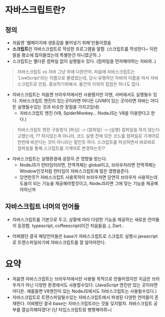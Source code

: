 # 자바스크립트란?

## 정의

- 처음엔 '웹페이지에 생동감을 불어넣기 위해'만들어졌음
- **스크립트**란 자바스크립트로 작성한 프로그램을 말함. (스크립트를 작성한다~ 이런말을 평소에 많이들었는데 특별한건 아니였군하..)
- 스크립트는 별다른 컴파일 없이 실행될수 있다. (컴파일을 먼저해야하는 자바와..)

> 자바스크립트 vs 자바
> 그냥 아애 다른언어. 처음에 자바스크립트는 'LiveScript'라는 이름으로 불렸었는데, 당시 유행하던 자바의 이름을 따서 자바스크립트로 만듬. 홍보하기위해서. 둘간의 이외의 접점은 하나도 없다.

- 자바스크립트는 처음엔 브라우저에서만 사용됐지만 이젠, 서버에서도 실행될수 있다. 자바스크립트 엔진이 있는곳이라면 어디든 (JVM이 있는 곳이라면 자바는 어디든 실행될수있는 것과 비슷한 장점을 가지고있네)
    - 자바스크립트 엔진 (V8, SpiderMonkey... NodeJS는 V8을 이용한다고 한다.)

> 자바스크립트 엔진 구동방식
> (파싱) -> (컴파일) -> (실행)
> 컴파일을 하지 않는다고했는데, ?? 하지않는게 아니라, 코드 실행 전에 모든 코드를 컴파일로 기계어로 한번에 바꾼다는 것이 아니라는 말인듯 하다. 스크립트를 파싱하면서 바로바로 컴파일을 통해 스크립트를 기계어로 변경하는듯!?


- 자바스크립트는 실행환경에 굉장히 큰 영향을 받는다.
    - NodeJS가 런타임이라면, 전역객체는 global이고, 브라우저라면 전역객체는 Window인것처럼 런타임이 자바스크립트에 많은 영향을준다.
    - 당연한듯?! 자바스크립트 사용목적이 브라우저면 당연히 브라우저 사용하는데 도움이 되는 기능을 제공해야할것이고, NodeJS라면 그에 맞는 기능을 제공해야하닌까

## 자바스크립트 너머의 언어들
- 자바스크립트를 기본으로 두고, 상황에 따라 다양한 기능을 제공하는 새로운 언어들이 등장함. typescript, coffeescript(이건 처음들음..), Dart..

- 어찌됐던 결국 해당언어들은 base가 자바스크립트로 스크립트 실행시 javascript로 트랜스파일되기에 자바스크립트를 잘 알아야한다.

# 요약
- 처음엔 자바스크립트는 브라우저에서만 사용될 목적으로 만들어졌지만 지금은 브라우저가 아닌 다양한 환경에서도 사용할수있다. (JavaScript 엔진만 있는 곳이라면 어디든. 예를들면 V8엔진이 있는 NodeJS에서도 자바스크립트는 사용될수있다.)
- 자바스크립트로 트랜스파일될수있는 자바스크립트에서 파생된 다양한 언어들이 존재한다. 어찌됐던 결국 base는 자바스크립트라는 것을 잊지말자. 자바스크립트 공부를 열심히해야겠다! (난 타입스크립트랑 병행해야쥐~)